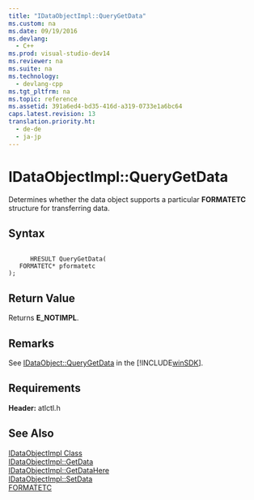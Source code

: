 ```yaml
---
title: "IDataObjectImpl::QueryGetData"
ms.custom: na
ms.date: 09/19/2016
ms.devlang: 
  - C++
ms.prod: visual-studio-dev14
ms.reviewer: na
ms.suite: na
ms.technology: 
  - devlang-cpp
ms.tgt_pltfrm: na
ms.topic: reference
ms.assetid: 391a6ed4-bd35-416d-a319-0733e1a6bc64
caps.latest.revision: 13
translation.priority.ht: 
  - de-de
  - ja-jp
---
```

# IDataObjectImpl::QueryGetData
Determines whether the data object supports a particular **FORMATETC** structure for transferring data.  
  
## Syntax  
  
```  
  
      HRESULT QueryGetData(  
   FORMATETC* pformatetc   
);  
```  
  
## Return Value  
 Returns **E_NOTIMPL**.  
  
## Remarks  
 See [IDataObject::QueryGetData](http://msdn.microsoft.com/library/windows/desktop/ms680637) in the [!INCLUDE[winSDK](../vs140/includes/winSDK_md.md)].  
  
## Requirements  
 **Header:** atlctl.h  
  
## See Also  
 [IDataObjectImpl Class](../vs140/IDataObjectImpl-Class.md)   
 [IDataObjectImpl::GetData](../vs140/IDataObjectImpl--GetData.md)   
 [IDataObjectImpl::GetDataHere](../vs140/IDataObjectImpl--GetDataHere.md)   
 [IDataObjectImpl::SetData](../vs140/IDataObjectImpl--SetData.md)   
 [FORMATETC](http://msdn.microsoft.com/library/windows/desktop/ms682177)